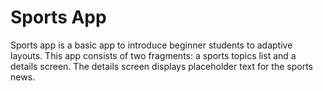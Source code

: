 Sports App
===================================

Sports app is a basic app to introduce beginner students to adaptive layouts. This app consists of
two fragments: a sports topics list and a details screen. The details screen displays placeholder
text for the sports news.
